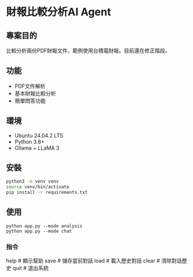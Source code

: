 # 財報比較分析AI Agent

## 專案目的
比較分析兩份PDF財報文件，範例使用台積電財報。目前還在修正階段。

## 功能
- PDF文件解析
- 基本財報比較分析  
- 簡單問答功能

## 環境
- Ubuntu 24.04.2 LTS
- Python 3.8+
- Ollama + LLaMA 3

## 安裝
```bash
python3 -m venv venv
source venv/bin/activate
pip install -r requirements.txt
```
##  使用
```
python app.py --mode analysis
python app.py --mode chat
```
### 指令
help          # 顯示幫助
save          # 儲存當前對話
load          # 載入歷史對話
clear         # 清除對話歷史
quit          # 退出系統
